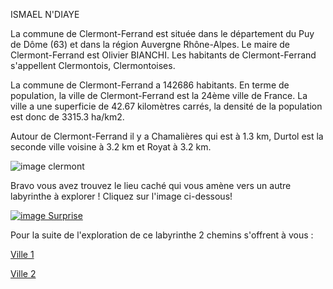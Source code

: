 ISMAEL N'DIAYE

La commune de Clermont-Ferrand est située dans le département du Puy de Dôme (63) et dans la région Auvergne Rhône-Alpes.
Le maire de Clermont-Ferrand est Olivier BIANCHI. Les habitants de Clermont-Ferrand s'appellent Clermontois, Clermontoises.

La commune de Clermont-Ferrand a 142686 habitants. En terme de population, la ville de Clermont-Ferrand est la 24ème ville de France.
La ville a une superficie de 42.67 kilomètres carrés, la densité de la population est donc de 3315.3 ha/km2.

Autour de Clermont-Ferrand il y a Chamalières qui est à 1.3 km, Durtol est la seconde ville voisine à 3.2 km et Royat à 3.2 km.


![image clermont](https://a2f6z9k6.rocketcdn.me/wp-content/uploads/2019/09/Clermont_Ferrand_Crédit_Adeline_Girard_ClermontAuvergneMétropole-e1498574754402-1024x680.jpg) 

Bravo vous avez trouvez le lieu caché qui vous amène vers un autre labyrinthe à explorer ! Cliquez sur l'image ci-dessous!

[![image Surprise](https://images.subsplash.com/image.jpg?id=ecfdbfc0-0773-44aa-b05f-b605f9e274c0&w=1920&h=692)](https://github.com/ccousin26/Labyrinthe_TP2/blob/main/jeu-heros-paris/index.md)




Pour la suite de l'exploration de ce labyrinthe 2 chemins s'offrent à vous :

[Ville 1](https://github.com/indiaye18/TP2_Lab/blob/main/jeu-heros-Labyrinthe-Tour-Monde/Villabe.md)


[Ville 2](https://github.com/indiaye18/TP2_Lab/blob/main/jeu-heros-Labyrinthe-Tour-Monde/Lyon.md)
